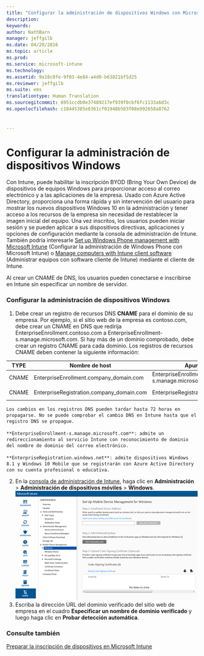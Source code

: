 ```yaml
---
title: "Configurar la administración de dispositivos Windows con Microsoft Intune | Microsoft Intune"
description: 
keywords: 
author: NathBarn
manager: jeffgilb
ms.date: 04/28/2016
ms.topic: article
ms.prod: 
ms.service: microsoft-intune
ms.technology: 
ms.assetid: 9a18c0fe-9f03-4e84-a4d0-b63821bf5d25
ms.reviewer: jeffgilb
ms.suite: ems
translationtype: Human Translation
ms.sourcegitcommit: 6951ccdb0e37489217ef939f0cbf6fc1133a6d3c
ms.openlocfilehash: c18445385e8361cf01948b583f08e992658a8762


---
```


# Configurar la administración de dispositivos Windows
Con Intune, puede habilitar la inscripción BYOD (Bring Your Own Device) de dispositivos de equipos Windows para proporcionar acceso al correo electrónico y a las aplicaciones de la empresa. Usado con Azure Active Directory, proporciona una forma rápida y sin intervención del usuario para mostrar los nuevos dispositivos Windows 10 en la administración y tener acceso a los recursos de la empresa sin necesidad de restablecer la imagen inicial del equipo. Una vez inscritos, los usuarios pueden iniciar sesión y se pueden aplicar a sus dispositivos directivas, aplicaciones y opciones de configuración mediante la consola de administración de Intune. También podría interesarle [Set up Windows Phone management with Microsoft Intune](set-up-windows-phone-management-with-microsoft-intune.md) (Configurar la administración de Windows Phone con Microsoft Intune) o [Manage computers with Intune client software](manage-windows-pcs-with-microsoft-intune.md) (Administrar equipos con software cliente de Intune) mediante el cliente de Intune.

Al crear un CNAME de DNS, los usuarios pueden conectarse e inscribirse en Intune sin especificar un nombre de servidor.

### Configurar la administración de dispositivos Windows

  1.  Debe crear un registro de recursos DNS **CNAME** para el dominio de su empresa. Por ejemplo, si el sitio web de la empresa es contoso.com, debe crear un CNAME en DNS que redirija EnterpriseEnrollment.contoso.com a EnterpriseEnrollment-s.manage.microsoft.com. Si hay más de un dominio comprobado, debe crear un registro CNAME para cada dominio. Los registros de recursos CNAME deben contener la siguiente información:

  |TYPE|Nombre de host|Apunta a|TTL|
  |--------|-------------|-------------|-------|
  |CNAME|EnterpriseEnrollment.company_domain.com|EnterpriseEnrollment-s.manage.microsoft.com |1 hora|
  |CNAME|EnterpriseRegistration.company_domain.com|EnterpriseRegistration.windows.net|1 hora|

    Los cambios en los registros DNS pueden tardar hasta 72 horas en propagarse. No se puede comprobar el cambio DNS en Intune hasta que el registro DNS se propague.

    **EnterpriseEnrollment-s.manage.microsoft.com**: admite un redireccionamiento al servicio Intune con reconocimiento de dominio del nombre de dominio del correo electrónico.

    **EnterpriseRegistration.windows.net**: admite dispositivos Windows 8.1 y Windows 10 Mobile que se registrarán con Azure Active Directory con su cuenta profesional o educativa.

  2.  En la [consola de administración de Intune](http://manage.microsoft.com), haga clic en **Administración** &gt; **Administración de dispositivos móviles** &gt; **Windows**.
  ![Cuadro de diálogo de administración de dispositivos Windows](../media/enroll-intune-winenr.png)
  3.  Escriba la dirección URL del dominio verificado del sitio web de empresa en el cuadro **Especificar un nombre de dominio verificado** y luego haga clic en **Probar detección automática**.

### Consulte también
[Preparar la inscripción de dispositivos en Microsoft Intune](get-ready-to-enroll-devices-in-microsoft-intune.md)



<!--HONumber=Jun16_HO4-->


